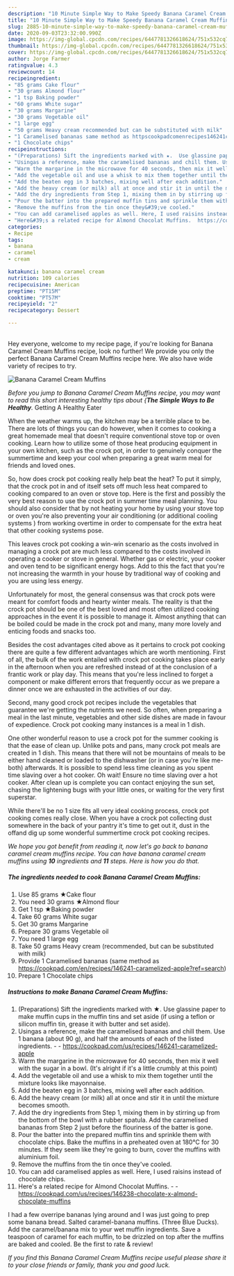 ```yaml
---
description: "10 Minute Simple Way to Make Speedy Banana Caramel Cream Muffins"
title: "10 Minute Simple Way to Make Speedy Banana Caramel Cream Muffins"
slug: 2885-10-minute-simple-way-to-make-speedy-banana-caramel-cream-muffins
date: 2020-09-03T23:32:00.990Z
image: https://img-global.cpcdn.com/recipes/6447781326618624/751x532cq70/banana-caramel-cream-muffins-recipe-main-photo.jpg
thumbnail: https://img-global.cpcdn.com/recipes/6447781326618624/751x532cq70/banana-caramel-cream-muffins-recipe-main-photo.jpg
cover: https://img-global.cpcdn.com/recipes/6447781326618624/751x532cq70/banana-caramel-cream-muffins-recipe-main-photo.jpg
author: Jorge Farmer
ratingvalue: 4.3
reviewcount: 14
recipeingredient:
- "85 grams Cake flour"
- "30 grams Almond flour"
- "1 tsp Baking powder"
- "60 grams White sugar"
- "30 grams Margarine"
- "30 grams Vegetable oil"
- "1 large egg"
- "50 grams Heavy cream recommended but can be substituted with milk"
- "1 Caramelised bananas same method as httpscookpadcomenrecipes146241caramelizedapplerefsearch"
- "1 Chocolate chips"
recipeinstructions:
- "(Preparations) Sift the ingredients marked with ★.  Use glassine paper to make muffin cups in the muffin tins and set aside (if using a teflon or silicon muffin tin, grease it with butter and set aside)."
- "Usingas a reference, make the caramelised bananas and chill them. Use 1 banana (about 90 g), and half the amounts of each of the listed ingredients.  https://cookpad.com/us/recipes/146241-caramelized-apple"
- "Warm the margarine in the microwave for 40 seconds, then mix it well with the sugar in a bowl. (It&#39;s alright if it&#39;s a little crumbly at this point)"
- "Add the vegetable oil and use a whisk to mix them together until the mixture looks like mayonnaise."
- "Add the beaten egg in 3 batches, mixing well after each addition."
- "Add the heavy cream (or milk) all at once and stir it in until the mixture becomes smooth."
- "Add the dry ingredients from Step 1, mixing them in by stirring up from the bottom of the bowl with a rubber spatula. Add the caramelised bananas from Step 2 just before the flouriness of the batter is gone."
- "Pour the batter into the prepared muffin tins and sprinkle them with chocolate chips.  Bake the muffins in a preheated oven at 180°C for 30 minutes.  If they seem like they&#39;re going to burn, cover the muffins with aluminium foil."
- "Remove the muffins from the tin once they&#39;ve cooled."
- "You can add caramelised apples as well. Here, I used raisins instead of chocolate chips."
- "Here&#39;s a related recipe for Almond Chocolat Muffins.  https://cookpad.com/us/recipes/146238-chocolate-x-almond-chocolate-muffins"
categories:
- Recipe
tags:
- banana
- caramel
- cream

katakunci: banana caramel cream 
nutrition: 109 calories
recipecuisine: American
preptime: "PT15M"
cooktime: "PT57M"
recipeyield: "2"
recipecategory: Dessert

---
```

<br>
Hey everyone, welcome to my recipe page, if you're looking for Banana Caramel Cream Muffins recipe, look no further! We provide you only the perfect Banana Caramel Cream Muffins recipe here. We also have wide variety of recipes to try.
<br>


![Banana Caramel Cream Muffins](https://img-global.cpcdn.com/recipes/6447781326618624/751x532cq70/banana-caramel-cream-muffins-recipe-main-photo.jpg)

<i>Before you jump to Banana Caramel Cream Muffins recipe, you may want to read this short interesting healthy tips about {<strong>The Simple Ways to Be Healthy</strong>.</i>
Getting A Healthy Eater


When the weather warms up, the kitchen may be a terrible place to be. There are lots of things you can do however, when it comes to cooking a great homemade meal that doesn't require conventional stove top or oven cooking. Learn how to utilize some of those heat producing equipment in your own kitchen, such as the crock pot, in order to genuinely conquer the summertime and keep your cool when preparing a great warm meal for friends and loved ones.

So, how does crock pot cooking really help beat the heat? To put it simply, that the crock pot in and of itself sets off much less heat compared to cooking compared to an oven or stove top. Here is the first and possibly the very best reason to use the crock pot in summer time meal planning. You should also consider that by not heating your home by using your stove top or oven you're also preventing your air conditioning (or additional cooling systems ) from working overtime in order to compensate for the extra heat that other cooking systems pose.

This leaves crock pot cooking a win-win scenario as the costs involved in managing a crock pot are much less compared to the costs involved in operating a cooker or stove in general. Whether gas or electric, your cooker and oven tend to be significant energy hogs. Add to this the fact that you're not increasing the warmth in your house by traditional way of cooking and you are using less energy.

Unfortunately for most, the general consensus was that crock pots were meant for comfort foods and hearty winter meals.  The reality is that the crock pot should be one of the best loved and most often utilized cooking approaches in the event it is possible to manage it.  Almost anything that can be boiled could be made in the crock pot and many, many more lovely and enticing foods and snacks too.



Besides the cost advantages cited above as it pertains to crock pot cooking there are quite a few different advantages which are worth mentioning. First of all, the bulk of the work entailed with crock pot cooking takes place early in the afternoon when you are refreshed instead of at the conclusion of a frantic work or play day. This means that you're less inclined to forget a component or make different errors that frequently occur as we prepare a dinner once we are exhausted in the activities of our day.

Second, many good crock pot recipes include the vegetables that guarantee we're getting the nutrients we need. So often, when preparing a meal in the last minute, vegetables and other side dishes are made in favour of expedience. Crock pot cooking many instances is a meal in 1 dish.

One other wonderful reason to use a crock pot for the summer cooking is that the ease of clean up.  Unlike pots and pans, many crock pot meals are created in 1 dish. This means that there will not be mountains of meals to be either hand cleaned or loaded to the dishwasher (or in case you're like me-both) afterwards. It is possible to spend less time cleaning as you spent time slaving over a hot cooker. Oh wait! Ensure no time slaving over a hot cooker. After clean up is complete you can contact enjoying the sun set, chasing the lightening bugs with your little ones, or waiting for the very first superstar.

While there'll be no 1 size fits all very ideal cooking process, crock pot cooking comes really close. When you have a crock pot collecting dust somewhere in the back of your pantry it's time to get out it, dust in the offand dig up some wonderful summertime crock pot cooking recipes.


<i>We hope you got benefit from reading it, now let's go back to banana caramel cream muffins recipe. You can have banana caramel cream muffins using <strong>10</strong> ingredients and <strong>11</strong> steps. Here is how you do that.
</i>

##### The ingredients needed to cook Banana Caramel Cream Muffins:

1. Use 85 grams ★Cake flour
1. You need 30 grams ★Almond flour
1. Get 1 tsp ★Baking powder
1. Take 60 grams White sugar
1. Get 30 grams Margarine
1. Prepare 30 grams Vegetable oil
1. You need 1 large egg
1. Take 50 grams Heavy cream (recommended, but can be substituted with milk)
1. Provide 1 Caramelised bananas (same method as https://cookpad.com/en/recipes/146241-caramelized-apple?ref=search)
1. Prepare 1 Chocolate chips


##### Instructions to make Banana Caramel Cream Muffins:

1. (Preparations) Sift the ingredients marked with ★.  Use glassine paper to make muffin cups in the muffin tins and set aside (if using a teflon or silicon muffin tin, grease it with butter and set aside).
1. Usingas a reference, make the caramelised bananas and chill them. Use 1 banana (about 90 g), and half the amounts of each of the listed ingredients. -  - https://cookpad.com/us/recipes/146241-caramelized-apple
1. Warm the margarine in the microwave for 40 seconds, then mix it well with the sugar in a bowl. (It&#39;s alright if it&#39;s a little crumbly at this point)
1. Add the vegetable oil and use a whisk to mix them together until the mixture looks like mayonnaise.
1. Add the beaten egg in 3 batches, mixing well after each addition.
1. Add the heavy cream (or milk) all at once and stir it in until the mixture becomes smooth.
1. Add the dry ingredients from Step 1, mixing them in by stirring up from the bottom of the bowl with a rubber spatula. Add the caramelised bananas from Step 2 just before the flouriness of the batter is gone.
1. Pour the batter into the prepared muffin tins and sprinkle them with chocolate chips.  Bake the muffins in a preheated oven at 180°C for 30 minutes.  If they seem like they&#39;re going to burn, cover the muffins with aluminium foil.
1. Remove the muffins from the tin once they&#39;ve cooled.
1. You can add caramelised apples as well. Here, I used raisins instead of chocolate chips.
1. Here&#39;s a related recipe for Almond Chocolat Muffins. -  - https://cookpad.com/us/recipes/146238-chocolate-x-almond-chocolate-muffins


I had a few overripe bananas lying around and I was just going to prep some banana bread. Salted caramel-banana muffins. (Three Blue Ducks). Add the caramel/banana mix to your wet muffin ingredients. Save a teaspoon of caramel for each muffin, to be drizzled on top after the muffins are baked and cooled. Be the first to rate &amp; review! 

<i>If you find this Banana Caramel Cream Muffins recipe useful please share it to your close friends or family, thank you and good luck.</i>
